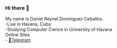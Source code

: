 ### Hi there 👋


<div>
My name is Daniel Reynel Dominguez Ceballos.
</div>
<div>
-Live in Havana, Cuba
</div>
<div>
-Studying Computer Cience in University of Havana
</div>
<div>
  
</div>

<div>
Online Sites
</div>
-
 <a href="https://t.me/gatoman">
 📱Telegram 
</a>

